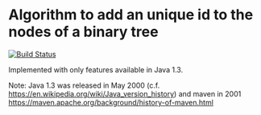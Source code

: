 # Algorithm to add an unique id to the nodes of a binary tree

[![Build Status](https://travis-ci.com/benoitpas/java3-tree.svg?branch=main)](https://travis-ci.com/benoitpas/java3-tree)

Implemented with only features available in Java 1.3.

Note: Java 1.3 was released in May 2000 (c.f. https://en.wikipedia.org/wiki/Java_version_history) and maven in 2001 https://maven.apache.org/background/history-of-maven.html
